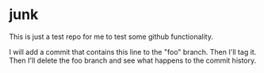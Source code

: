 junk
====

This is just a test repo for me to test some github functionality.

I will add a commit that contains this line to the "foo" branch. Then I'll tag it.
Then I'll delete the foo branch and see what happens to the commit history.
